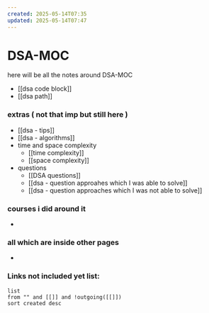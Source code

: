 ```yaml
---
created: 2025-05-14T07:35
updated: 2025-05-14T07:47
---
```


# DSA-MOC

here will be all the notes around DSA-MOC

- [[dsa code block]]
- [[dsa path]]

### extras ( not that imp but still here )

- [[dsa - tips]]
- [[dsa - algorithms]]
- time and space complexity
	- [[time complexity]]
	- [[space complexity]]
- questions
	- [[DSA questions]]
	- [[dsa - question approahes which I was able to solve]]
	- [[dsa - question approaches which I was not able to solve]]



### courses i did around it

- 


### all which are inside other pages

- 


### **Links not included yet list:**
```dataview
list
from "" and [[]] and !outgoing([[]])
sort created desc
```

